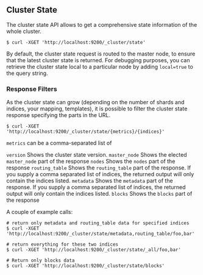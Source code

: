 ## Cluster State

The cluster state API allows to get a comprehensive state information of the whole cluster.
    
    
    $ curl -XGET 'http://localhost:9200/_cluster/state'

By default, the cluster state request is routed to the master node, to ensure that the latest cluster state is returned. For debugging purposes, you can retrieve the cluster state local to a particular node by adding `local=true` to the query string.

### Response Filters

As the cluster state can grow (depending on the number of shards and indices, your mapping, templates), it is possible to filter the cluster state response specifying the parts in the URL.
    
    
    $ curl -XGET 'http://localhost:9200/_cluster/state/{metrics}/{indices}'

`metrics` can be a comma-separated list of

`version`
     Shows the cluster state version. 
`master_node`
     Shows the elected `master_node` part of the response 
`nodes`
     Shows the `nodes` part of the response 
`routing_table`
     Shows the `routing_table` part of the response. If you supply a comma separated list of indices, the returned output will only contain the indices listed. 
`metadata`
     Shows the `metadata` part of the response. If you supply a comma separated list of indices, the returned output will only contain the indices listed. 
`blocks`
     Shows the `blocks` part of the response 

A couple of example calls:
    
    
    # return only metadata and routing_table data for specified indices
    $ curl -XGET 'http://localhost:9200/_cluster/state/metadata,routing_table/foo,bar'
    
    # return everything for these two indices
    $ curl -XGET 'http://localhost:9200/_cluster/state/_all/foo,bar'
    
    # Return only blocks data
    $ curl -XGET 'http://localhost:9200/_cluster/state/blocks'

